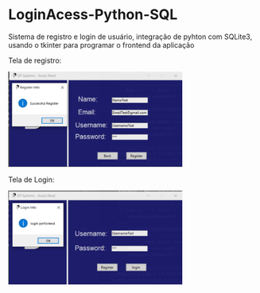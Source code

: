 # LoginAcess-Python-SQL

Sistema de registro e login de usuário, integração de pyhton com SQLite3, usando o tkinter para programar o frontend da aplicação


Tela de registro:

<img src="pitcures/tela registrar.png" width="350" title="registro">


Tela de Login:

<img src="pitcures/tela login.png" width="350" title="login">

